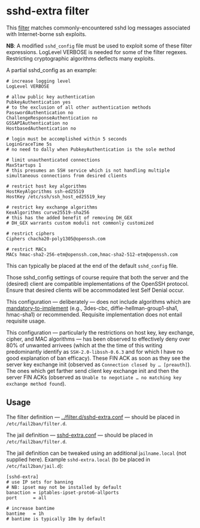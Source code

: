 # sshd-extra filter
This [filter](sshd-extra.conf) matches commonly-encountered sshd log messages
associated with Internet-borne ssh exploits.

**NB**: A modified `sshd_config` file must be used to exploit some of these
filter expressions.
LogLevel VERBOSE is needed for some of the filter regexes.
Restricting cryptographic algorithms deflects many exploits.

A partial sshd_config as an example:
```
# increase logging level
LogLevel VERBOSE

# allow public key authentication
PubkeyAuthentication yes
# to the exclusion of all other authentication methods
PasswordAuthentication no
ChallengeResponseAuthentication no
GSSAPIAuthentication no
HostbasedAuthentication no

# login must be accomplished within 5 seconds
LoginGraceTime 5s
# no need to dally when PubkeyAuthentication is the sole method

# limit unauthenticated connections
MaxStartups 1
# this presumes an SSH service which is not handling multiple simultaneous connections from desired clients

# restrict host key algorithms
HostKeyAlgorithms ssh-ed25519
HostKey /etc/ssh/ssh_host_ed25519_key

# restrict key exchange algorithms
KexAlgorithms curve25519-sha256
# this has the added benefit of removing DH_GEX
# DH_GEX warrants custom moduli not commonly customized

# restrict ciphers
Ciphers chacha20-poly1305@openssh.com

# restrict MACs
MACs hmac-sha2-256-etm@openssh.com,hmac-sha2-512-etm@openssh.com
```
This can typically be placed at the end of the default `sshd_config` file.

Those sshd_config settings of course require that both the server and the (desired) client are compatible
implementations of the OpenSSH protocol.
Ensure that desired clients will be accommodated lest Self Denial occur.

This configuration — deliberately — does not include algorithms which are
[mandatory-to-implement](https://tools.ietf.org/html/rfc4253)
(e.g., 3des-cbc, diffie-hellman-group1-sha1, hmac-sha1) or recommended.
Requisite implementation does not entail requisite usage.

This configuration
— particularly the restrictions on host key, key exchange, cipher, and MAC algorithms —
has been observed to effectively deny over 80% of unwanted arrivees
(which at the the time of this writing predominantly identify as `SSH-2.0-libssh-0.6.3`
and for which I have no good explanation of ban efficacy).
These FIN ACK as soon as they see the server key exchange init
(observed as `Connection closed by … [preauth]`).
The ones which get farther send client key exchange init and then the server FIN ACKs
(observed as `Unable to negotiate … no matching key exchange method found`).

## Usage

The filter definition — [../filter.d/sshd-extra.conf](../filter.d/sshd-extra.conf) —
should be placed in `/etc/fail2ban/filter.d`.

The jail definition — [sshd-extra.conf](sshd-extra.conf) —
should be placed in `/etc/fail2ban/filter.d`.

The jail definition can be tweaked using an additional j`ailname.local` (not supplied here).
Example `sshd-extra.local` (to be placed in `/etc/fail2ban/jail.d`):
```
[sshd-extra]
# use IP sets for banning
# NB: ipset may not be installed by default
banaction = iptables-ipset-proto6-allports
port      = all

# increase bantime
bantime   = 1h
# bantime is typically 10m by default
```